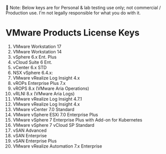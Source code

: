 	Note: 
Below keys are for Personal & lab testing use only; not commercial / Production use. I'm not legally responsible for what you do with it.

# VMware Products License Keys

1.	VMware Workstation 17
2.	VMware Workstation 14
3.	vSphere 6.x Ent. Plus
4.	vCloud Suite 6 Ent.
5.	vCenter 6.x STD
6.	NSX vSphere 6.4.x:
7.	VMware vRealize Log Insight 4.x
8.	vROPs Enterprise Plus 7.x
9.	vROPS 8.x (VMware Aria Operations)
10.	vRLNI 8.x (VMware Aria Logs)
11.	VMware vRealize Log Insight 4.7.1
12.	VMware vRealize Log Insight 4.x
13.	VMware vCenter 7.0 Standard
14.	VMware vSphere ESXi 7.0 Enterprise Plus
15.	VMware vSphere 7 Enterprise Plus with Add-on for Kubernetes
16.	VMware vSphere 7 vCloud SP Standard
17.	vSAN Advanced
18.	vSAN Enterprise
19.	vSAN Enterprise Plus
20.	VMware vRealize Automation 7.x Enterprise

